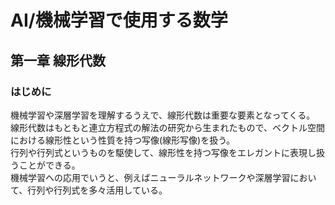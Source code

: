 # AI/機械学習で使用する数学
## 第一章 線形代数
### はじめに
機械学習や深層学習を理解するうえで、線形代数は重要な要素となってくる。  
線形代数はもともと連立方程式の解法の研究から生まれたもので、ベクトル空間における線形性という性質を持つ写像(線形写像)を扱う。  
行列や行列式というものを駆使して、線形性を持つ写像をエレガントに表現し扱うことができる。  
機械学習への応用でいうと、例えばニューラルネットワークや深層学習において、行列や行列式を多々活用している。  
